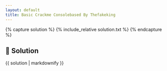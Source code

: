 ```yaml
---
layout: default
title: Basic Crackme Consolebased By Thefakeking
---
```


{% capture solution %}
{% include_relative solution.txt %}
{% endcapture %}

## 📝 Solution

{{ solution | markdownify }}
